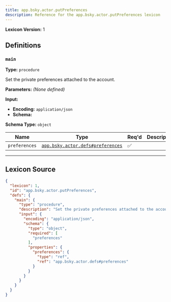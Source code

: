 ```yaml
---
title: app.bsky.actor.putPreferences
description: Reference for the app.bsky.actor.putPreferences lexicon
---
```

**Lexicon Version:** 1

## Definitions

<a name="main"></a>
### `main`

**Type:** `procedure`

Set the private preferences attached to the account.

**Parameters:** _(None defined)_

**Input:**

- **Encoding:** `application/json`
- **Schema:**

**Schema Type:** `object`

| Name | Type | Req'd  | Description | Constraints |
|------|------|----------|-------------|-------------|
| `preferences` | [`app.bsky.actor.defs#preferences`](lexicons/app/bsky/actor/defs#preferences) | ✅  |  |  |

---

## Lexicon Source
```json
{
  "lexicon": 1,
  "id": "app.bsky.actor.putPreferences",
  "defs": {
    "main": {
      "type": "procedure",
      "description": "Set the private preferences attached to the account.",
      "input": {
        "encoding": "application/json",
        "schema": {
          "type": "object",
          "required": [
            "preferences"
          ],
          "properties": {
            "preferences": {
              "type": "ref",
              "ref": "app.bsky.actor.defs#preferences"
            }
          }
        }
      }
    }
  }
}
```
